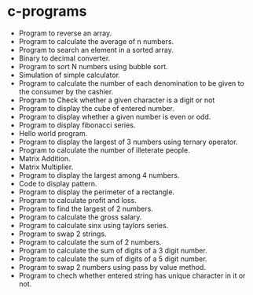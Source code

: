 <h1> c-programs</h1>
<ul>
  <li>Program to reverse an array.</li>

 <li>Program to calculate the average of n numbers.</li>

 <li>Program to search an element in a sorted array.</li>

 <li>Binary to decimal converter.</li>

 <li>Program to sort N numbers using bubble sort.</li>

 <li>Simulation of simple calculator.</li>

 <li>Program to calculate the number of each denomination to be given to the consumer by the cashier.</li>

  <li>Program to Check whether a given character is a digit or not</li>

  <li>Program to display the cube of entered number.</li>

  <li>Program to display whether a given number is even or odd.</li>

  <li>Program to display fibonacci series.</li>

  <li>Hello world program.</li>

  <li>Program to display the largest of 3 numbers using ternary operator.</li>

  <li>Program to calculate the number of illeterate people.</li>

  <li>Matrix Addition.</li>

  <li>Matrix Multiplier.</li>

  <li>Program to display the largest among 4 numbers.</li>

  <li>Code to display pattern.</li>

  <li>Program to display the perimeter of a rectangle.</li>

  <li>Program to calculate profit and loss.</li>

  <li>Program to find the largest of 2 numbers.</li>

  <li>Program to calculate the gross salary.</li>

  <li>Program to calculate sinx using taylors series.</li>

  <li>Program to swap 2 strings.</li>

  <li>Program to calculate the sum of 2 numbers.</li>

  <li>Program to calculate the sum of digits of a 3 digit number.</li>

  <li>Program to calculate the sum of digits of a 5 digit number.</li>

  <li>Program to swap 2 numbers using pass by value method.</li>

  <li>Program to chech whether entered string has unique character in it or not.</li></ul>
